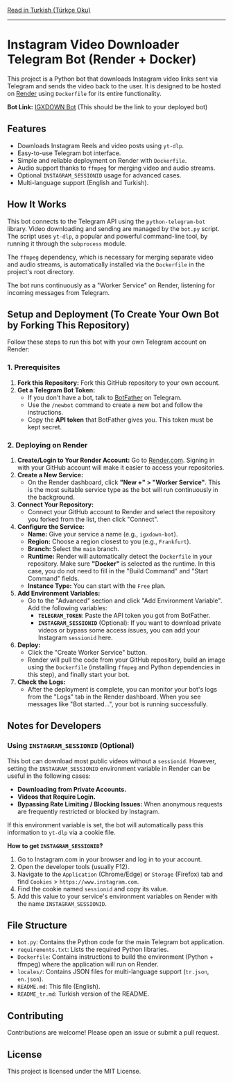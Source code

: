 [Read in Turkish (Türkçe Oku)](README_tr.md)

---
# Instagram Video Downloader Telegram Bot (Render + Docker)

This project is a Python bot that downloads Instagram video links sent via Telegram and sends the video back to the user. It is designed to be hosted on [Render](https://render.com/) using `Dockerfile` for its entire functionality.

**Bot Link:** [IGXDOWN Bot](https://t.me/igxdown_bot) (This should be the link to your deployed bot)

## Features

-   Downloads Instagram Reels and video posts using `yt-dlp`.
-   Easy-to-use Telegram bot interface.
-   Simple and reliable deployment on Render with `Dockerfile`.
-   Audio support thanks to `ffmpeg` for merging video and audio streams.
-   Optional `INSTAGRAM_SESSIONID` usage for advanced cases.
-   Multi-language support (English and Turkish).

## How It Works

This bot connects to the Telegram API using the `python-telegram-bot` library. Video downloading and sending are managed by the `bot.py` script. The script uses `yt-dlp`, a popular and powerful command-line tool, by running it through the `subprocess` module.

The `ffmpeg` dependency, which is necessary for merging separate video and audio streams, is automatically installed via the `Dockerfile` in the project's root directory.

The bot runs continuously as a "Worker Service" on Render, listening for incoming messages from Telegram.

## Setup and Deployment (To Create Your Own Bot by Forking This Repository)

Follow these steps to run this bot with your own Telegram account on Render:

### 1. Prerequisites

1.  **Fork this Repository:** Fork this GitHub repository to your own account.
2.  **Get a Telegram Bot Token:**
    *   If you don't have a bot, talk to [BotFather](https://t.me/BotFather) on Telegram.
    *   Use the `/newbot` command to create a new bot and follow the instructions.
    *   Copy the **API token** that BotFather gives you. This token must be kept secret.

### 2. Deploying on Render

1.  **Create/Login to Your Render Account:** Go to [Render.com](https://render.com/). Signing in with your GitHub account will make it easier to access your repositories.
2.  **Create a New Service:**
    *   On the Render dashboard, click **"New +" > "Worker Service"**. This is the most suitable service type as the bot will run continuously in the background.
3.  **Connect Your Repository:**
    *   Connect your GitHub account to Render and select the repository you forked from the list, then click "Connect".
4.  **Configure the Service:**
    *   **Name:** Give your service a name (e.g., `igxdown-bot`).
    *   **Region:** Choose a region closest to you (e.g., `Frankfurt`).
    *   **Branch:** Select the `main` branch.
    *   **Runtime:** Render will automatically detect the `Dockerfile` in your repository. Make sure **"Docker"** is selected as the runtime. In this case, you do not need to fill in the "Build Command" and "Start Command" fields.
    *   **Instance Type:** You can start with the `Free` plan.
5.  **Add Environment Variables:**
    *   Go to the "Advanced" section and click "Add Environment Variable". Add the following variables:
        *   **`TELEGRAM_TOKEN`**: Paste the API token you got from BotFather.
        *   **`INSTAGRAM_SESSIONID`** (Optional): If you want to download private videos or bypass some access issues, you can add your Instagram `sessionid` here.
6.  **Deploy:**
    *   Click the "Create Worker Service" button.
    *   Render will pull the code from your GitHub repository, build an image using the `Dockerfile` (installing `ffmpeg` and Python dependencies in this step), and finally start your bot.
7.  **Check the Logs:**
    *   After the deployment is complete, you can monitor your bot's logs from the "Logs" tab in the Render dashboard. When you see messages like "Bot started...", your bot is running successfully.

## Notes for Developers

### Using `INSTAGRAM_SESSIONID` (Optional)

This bot can download most public videos without a `sessionid`. However, setting the `INSTAGRAM_SESSIONID` environment variable in Render can be useful in the following cases:
-   **Downloading from Private Accounts.**
-   **Videos that Require Login.**
-   **Bypassing Rate Limiting / Blocking Issues:** When anonymous requests are frequently restricted or blocked by Instagram.

If this environment variable is set, the bot will automatically pass this information to `yt-dlp` via a cookie file.

**How to get `INSTAGRAM_SESSIONID`?**
1.  Go to Instagram.com in your browser and log in to your account.
2.  Open the developer tools (usually F12).
3.  Navigate to the `Application` (Chrome/Edge) or `Storage` (Firefox) tab and find `Cookies` > `https://www.instagram.com`.
4.  Find the cookie named `sessionid` and copy its value.
5.  Add this value to your service's environment variables on Render with the name `INSTAGRAM_SESSIONID`.

## File Structure

-   `bot.py`: Contains the Python code for the main Telegram bot application.
-   `requirements.txt`: Lists the required Python libraries.
-   `Dockerfile`: Contains instructions to build the environment (Python + ffmpeg) where the application will run on Render.
-   `locales/`: Contains JSON files for multi-language support (`tr.json`, `en.json`).
-   `README.md`: This file (English).
-   `README_tr.md`: Turkish version of the README.

## Contributing

Contributions are welcome! Please open an issue or submit a pull request.

## License

This project is licensed under the MIT License.
